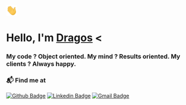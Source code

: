 <img width="30px" margin="0px" src="https://raw.githubusercontent.com/ABSphreak/ABSphreak/master/gifs/Hi.gif">
<h1>Hello, I'm <a href="https://github.com/dragoshodisan">Dragos</a> <</h1>
</h1>
<h3 align="left">My code ? Object oriented. My mind ? Results oriented. My clients ? Always happy.</h3>

### 📬 Find me at
[![Github Badge](http://img.shields.io/badge/-Github-black?style=flat-square&logo=github&link=https://github.com/dragoshodisan/)](https://github.com/dragoshodisan/) 
[![Linkedin Badge](https://img.shields.io/badge/-LinkedIn-blue?style=flat-square&logo=Linkedin&logoColor=white&link=https://www.linkedin.com/in/dragoshodisan/)](hhttps://www.linkedin.com/in/dragoshodisan/)
[![Gmail Badge](https://img.shields.io/badge/-Gmail-d14836?style=flat-square&logo=Gmail&logoColor=white&link=mailto:dragoshodisann@gmail.com)](mailto:dragoshodisann@gmail.com)



